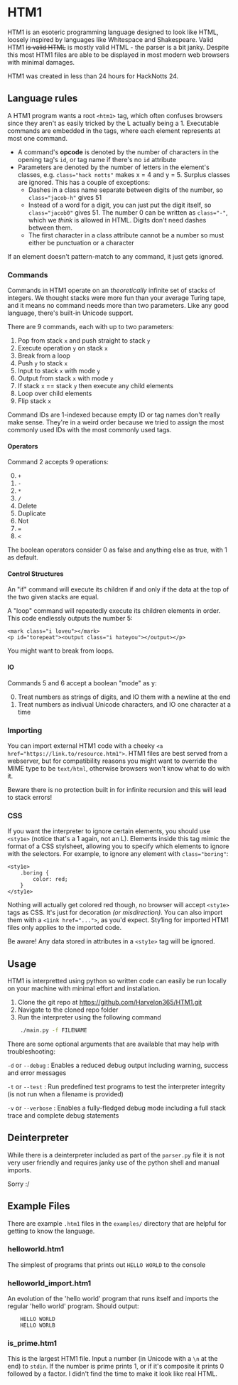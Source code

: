 # HTM1

HTM1 is an esoteric programming language designed to look like HTML, loosely inspired by languages like Whitespace and Shakespeare. Valid HTM1 ~~is valid HTML~~ is mostly valid HTML - the parser is a bit janky. Despite this most HTM1 files are able to be displayed in most modern web browsers with minimal damages.

HTM1 was created in less than 24 hours for HackNotts 24.

## Language rules

A HTM1 program wants a root `<htm1>` tag, which often confuses browsers since they aren't as easily tricked by the L actually being a 1. Executable commands are embedded in the tags, where each element represents at most one command.

- A command's **opcode** is denoted by the number of characters in the opening tag's `id`, or tag name if there's no `id` attribute
- Parameters are denoted by the number of letters in the element's classes, e.g. `class="hack notts"` makes x = 4 and y = 5. Surplus classes are ignored. This has a couple of exceptions:
	- Dashes in a class name separate between digits of the number, so `class="jacob-h"` gives 51
	- Instead of a word for a digit, you can just put the digit itself, so `class="jacob0"` gives 51. The number 0 can be written as `class="-"`, which we *think* is allowed in HTML. Digits don't need dashes between them.
	- The first character in a class attribute cannot be a number so must either be punctuation or a character

If an element doesn't pattern-match to any command, it just gets ignored.

### Commands

Commands in HTM1 operate on an *theoretically* infinite set of stacks of integers. We thought stacks were more fun than your average Turing tape, and it means no command needs more than two parameters. Like any good language, there's built-in Unicode support.

There are 9 commands, each with up to two parameters:

1. Pop from stack `x` and push straight to stack `y`
2. Execute operation `y` on stack `x`
3. Break from a loop
4. Push `y` to stack `x`
5. Input to stack `x` with mode `y`
6. Output from stack `x` with mode `y`
7. If stack `x` == stack `y` then execute any child elements
8. Loop over child elements
9. Flip stack `x`

Command IDs are 1-indexed because empty ID or tag names don't really make sense. They're in a weird order because we tried to assign the most commonly used IDs with the most commonly used tags.

#### Operators

Command 2 accepts 9 operations:

0. `+`
1. `-`
2. `*`
3. `/`
4. Delete
5. Duplicate
6. Not
7. `=`
8. `<`

The boolean operators consider 0 as false and anything else as true, with 1 as default.

#### Control Structures

An "if" command will execute its children if and only if the data at the top of the two given stacks are equal.

A "loop" command will repeatedly execute its children elements in order. This code endlessly outputs the number 5:

```
<mark class="i loveu"></mark>
<p id="torepeat"><output class="i hateyou"></output></p>
```

You might want to break from loops.

#### IO

Commands 5 and 6 accept a boolean "mode" as y:

0. Treat numbers as strings of digits, and IO them with a newline at the end
1. Treat numbers as indivual Unicode characters, and IO one character at a time

### Importing

You can import external HTM1 code with a cheeky `<a href="https://link.to/resource.htm1">`. HTM1 files are best served from a webserver, but for compatibility reasons you might want to override the MIME type to be `text/html`, otherwise browsers won't know what to do with it.

Beware there is no protection built in for infinite recursion and this will lead to stack errors!

### CSS

If you want the interpreter to ignore certain elements, you should use `<sty1e>` (notice that's a 1 again, not an L). Elements inside this tag mimic the format of a CSS stylsheet, allowing you to specify which elements to ignore with the selectors. For example, to ignore any element with `class="boring"`:

```htm1
<sty1e>
	.boring {
		color: red;
	}
</sty1e>
```

Nothing will actually get colored red though, no browser will accept `<sty1e>` tags as CSS. It's just for decoration *(or misdirection)*. You can also import them with a `<1ink href="...">`, as you'd expect. Sty1ing for imported HTM1 files only applies to the imported code.

Be aware! Any data stored in attributes in a `<sty1e>` tag will be ignored.

## Usage

HTM1 is interpretted using python so written code can easily be run locally on your machine with minimal effort and installation.

1. Clone the git repo at https://github.com/Harvelon365/HTM1.git
2. Navigate to the cloned repo folder
3. Run the interpreter using the following command

```bash
	./main.py -f FILENAME
```

There are some optional arguments that are available that may help with troubleshooting:

`-d` or `--debug` : Enables a reduced debug output including warning, success and error messages

`-t` or `--test` : Run predefined test programs to test the interpreter integrity (is not run when a filename is provided)

`-v` or `--verbose` : Enables a fully-fledged debug mode including a full stack trace and complete debug statements

## Deinterpreter

While there is a deinterpreter included as part of the `parser.py` file it is not very user friendly and requires janky use of the python shell and manual imports.

Sorry :/

## Example Files

There are example `.htm1` files in the `examples/` directory that are helpful for getting to know the language.

### helloworld.htm1

The simplest of programs that prints out `HELLO WORLD` to the console

### helloworld_import.htm1

An evolution of the 'hello world' program that runs itself and imports the regular 'hello world' program. Should output:

```
	HELLO WORLD
	HELLO WORLB
```

### is_prime.htm1

This is the largest HTM1 file. Input a number (in Unicode with a `\n` at the end) to `stdin`. If the number is prime prints 1, or if it's composite it prints 0 followed by a factor. I didn't find the time to make it look like real HTML.
